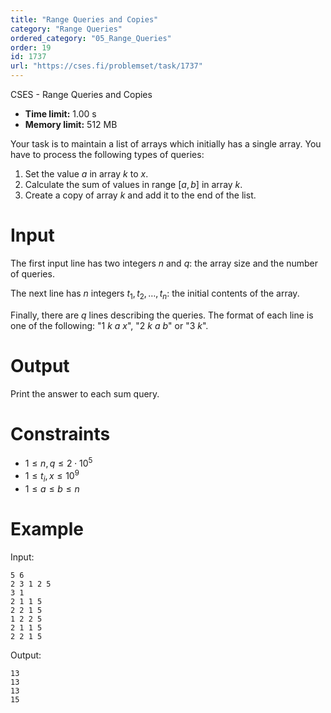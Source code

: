 ```yaml
---
title: "Range Queries and Copies"
category: "Range Queries"
ordered_category: "05_Range_Queries"
order: 19
id: 1737
url: "https://cses.fi/problemset/task/1737"
---
```


CSES - Range Queries and Copies

  * **Time limit:** 1.00 s
  * **Memory limit:** 512 MB

Your task is to maintain a list of arrays which initially has a single array.
You have to process the following types of queries:

  1. Set the value $a$ in array $k$ to $x$.
  2. Calculate the sum of values in range $[a,b]$ in array $k$.
  3. Create a copy of array $k$ and add it to the end of the list.

# Input

The first input line has two integers $n$ and $q$: the array size and the
number of queries.

The next line has $n$ integers $t_1,t_2,\ldots,t_n$: the initial contents of
the array.

Finally, there are $q$ lines describing the queries. The format of each line
is one of the following: "1 $k$ $a$ $x$", "2 $k$ $a$ $b$" or "3 $k$".

# Output

Print the answer to each sum query.

# Constraints

  * $1 \le n, q \le 2 \cdot 10^5$
  * $1 \le t_i, x \le 10^9$
  * $1 \le a \le b \le n$

# Example

Input:

    
    
    5 6
    2 3 1 2 5
    3 1
    2 1 1 5
    2 2 1 5
    1 2 2 5
    2 1 1 5
    2 2 1 5
    

Output:

    
    
    13
    13
    13
    15
    


